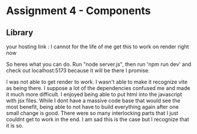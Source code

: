 Assignment 4 - Components
===

## Library

your hosting link : I cannot for the life of me get this to work on render right now

So heres what you can do. Run "node server.js", then run 'npm run dev' and check out localhost:5173 because it will be there I promise.

I was not able to get render to work. I wasn't able to make it recognize vite as being there. I suppose a lot of the dependencies confused me and made it much more difficult.
I enjoyed being able to put html into the javascript with jsx files. While I dont have a massive code base that would see the most benefit, being able to not have to build everything again after one small change is good.
There were so many interlocking parts that I just couldnt get to work in the end. I am sad this is the case but I recognize that it is so.
